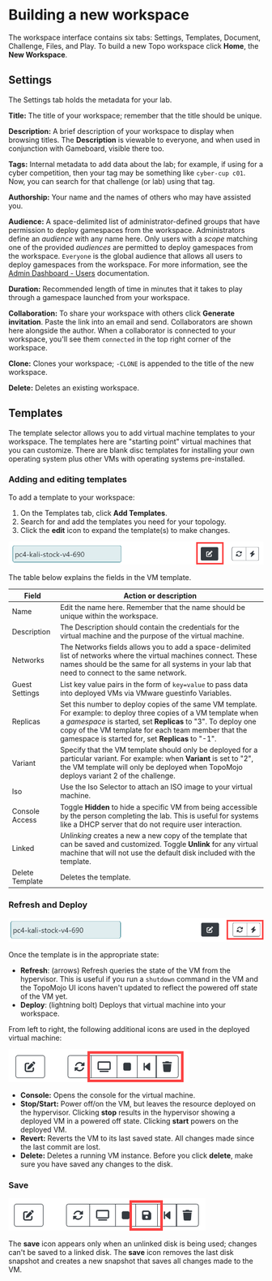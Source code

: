 # Building a new workspace

The workspace interface contains six tabs: Settings, Templates,  Document, Challenge, Files, and Play. To build a new Topo workspace click **Home**, the **New Workspace**.

## Settings

The Settings tab holds the metadata for your lab.

**Title:** The title of your workspace; remember that the title should be unique.

**Description:** A brief description of your workspace to display when browsing titles. The **Description** is viewable to everyone, and when used in conjunction with Gameboard, visible there too.

**Tags:** Internal metadata to add data about the lab; for example, if using for a cyber competition, then your tag may be something like `cyber-cup c01`. Now, you can search for that challenge (or lab) using that tag.

**Authorship:** Your name and the names of others who may have assisted you.

**Audience:** A space-delimited list of administrator-defined groups that have permission to deploy gamespaces from the workspace. Administrators define an *audience* with any name here. Only users with a *scope* matching one of the provided *audiences* are permitted to deploy gamespaces from the workspace. `Everyone` is the global audience that allows all users to deploy gamespaces from the workspace. For more information, see the [Admin Dashboard - Users](admin-users.md) documentation.  

**Duration:** Recommended length of time in minutes that it takes to play through a gamespace launched from your workspace.

**Collaboration:** To share your workspace with others click **Generate invitation**. Paste the link into an email and send. Collaborators are shown here alongside the author. When a collaborator is connected to your workspace, you'll see them `connected` in the top right corner of the workspace.

**Clone:** Clones your workspace; `-CLONE` is appended to the title of the new workspace.

**Delete:** Deletes an existing workspace.

## Templates

The template selector allows you to add virtual machine templates to your workspace. The templates here are "starting point" virtual machines that you can customize. There are blank disc templates for installing your own operating system plus other VMs with operating systems pre-installed.

### Adding and editing templates

To add a template to your workspace:

1.	On the Templates tab, click **Add Templates**.
2.	Search for and add the templates you need for your topology. 
3.	Click the **edit** icon to expand the template(s) to make changes. 

![templates-edit](img/templates-edit.png)

The table below explains the fields in the VM template.

| Field           | Action or description                                        |
| --------------- | ------------------------------------------------------------ |
| Name            | Edit the name here. Remember that the name should be unique within the workspace. |
| Description     | The Description should contain the credentials for the virtual machine and the purpose of the virtual machine. |
| Networks        | The Networks fields allows you to add a space-delimited list of networks where the virtual machines connect. These names should be the same for all systems in your lab that need to connect to the same network. |
| Guest Settings  | List key value pairs in the form of `key=value` to pass data into deployed VMs via VMware guestinfo Variables. |
| Replicas        | Set this number to deploy copies of the same VM template. For example: to deploy three copies of a VM template when a *gamespace* is started, set **Replicas** to "3". To deploy one copy of the VM template for each team member that the gamespace is started for, set **Replicas** to "-1". |
| Variant         | Specify that the VM template should only be deployed for a particular variant. For example: when **Variant** is set to "2",  the VM template will only be deployed when TopoMojo deploys variant 2 of the challenge. |
| Iso             | Use the Iso Selector to attach an ISO image to your virtual machine. |
| Console Access  | Toggle **Hidden** to hide a specific VM from being accessible by the person completing the lab. This is useful for systems like a DHCP server that do not require user interaction. |
| Linked          | *Unlinking* creates a new a new copy of the template that can be saved and customized. Toggle **Unlink** for any virtual machine that will not use the default disk included with the template. |
| Delete Template | Deletes the template.                                        |

### Refresh and Deploy

![refresh-deploy](img/refresh-deploy.png)

Once the template is in the appropriate state:

- **Refresh**: (arrows) Refresh queries the state of the VM from the hypervisor. This is useful if you run a `shutdown` command in the VM and the TopoMojo UI icons haven't updated to reflect the powered off state of the VM yet. 
- **Deploy**: (lightning bolt) Deploys that virtual machine into your workspace. 

From left to right, the following additional icons are used in the deployed virtual machine:

![other-icons](img/other-icons.png)

- **Console:** Opens the console for the virtual machine.
- **Stop/Start:** Power off/on the VM, but leaves the resource deployed on the hypervisor. Clicking **stop** results in the hypervisor showing a deployed VM in a powered off state.  Clicking **start** powers on the deployed VM. 
- **Revert:** Reverts the VM to its last saved state. All changes made since the last commit are lost. 
- **Delete:** Deletes a running VM instance. Before you click **delete**, make sure you have saved any changes to the disk.

### Save

![templates-save](img/templates-save.png)

The **save** icon appears only when an unlinked disk is being used; changes can't be saved to a linked disk. The **save** icon removes the last disk snapshot and creates a new snapshot that saves all changes made to the VM.